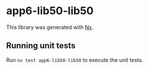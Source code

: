 # app6-lib50-lib50

This library was generated with [Nx](https://nx.dev).

## Running unit tests

Run `nx test app6-lib50-lib50` to execute the unit tests.
